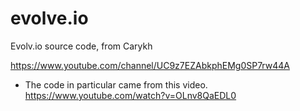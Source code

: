 # evolve.io
Evolv.io source code, from Carykh

https://www.youtube.com/channel/UC9z7EZAbkphEMg0SP7rw44A

* The code in particular came from this video.
https://www.youtube.com/watch?v=OLnv8QaEDL0
